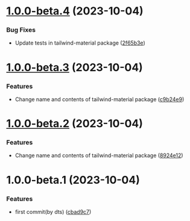 # [1.0.0-beta.4](https://github.com/Udixio/tailwind-material/compare/v1.0.0-beta.3...v1.0.0-beta.4) (2023-10-04)


### Bug Fixes

* Update tests in tailwind-material package ([2f65b3e](https://github.com/Udixio/tailwind-material/commit/2f65b3e21d72beb18fa115d14e57706b7c2848ab))

# [1.0.0-beta.3](https://github.com/Udixio/tailwind-material/compare/v1.0.0-beta.2...v1.0.0-beta.3) (2023-10-04)


### Features

* Change name and contents of tailwind-material package ([c9b24e9](https://github.com/Udixio/tailwind-material/commit/c9b24e9c1c014a8fa5bdc959b34b7163213198f6))

# [1.0.0-beta.2](https://github.com/Udixio/tailwind-material/compare/v1.0.0-beta.1...v1.0.0-beta.2) (2023-10-04)


### Features

* Change name and contents of tailwind-material package ([8924e12](https://github.com/Udixio/tailwind-material/commit/8924e1257403cfaef1bf5c2d2ebacd2adbddb8e7))

# 1.0.0-beta.1 (2023-10-04)


### Features

* first commit(by dts) ([cbad9c7](https://github.com/Udixio/tailwind-material/commit/cbad9c784a423ed1d9c0477c7d0a991f1dbf3be7))
